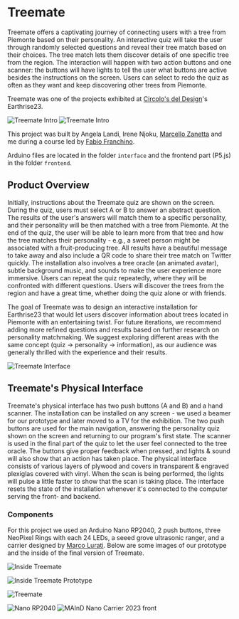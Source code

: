 # Treemate

Treemate offers a captivating journey of connecting users with a tree from Piemonte based on their personality. An interactive quiz will take the user through randomly selected questions and reveal their tree match based on their choices. The tree match lets them discover details of one specific tree from the region. The interaction will happen with two action buttons and one scanner: the buttons will have lights to tell the user what buttons are active besides the instructions on the screen. Users can select to redo the quiz as often as they want and keep discovering other trees from Piemonte.

Treemate was one of the projects exhibited at [Circolo's del Design](https://www.circolodeldesign.it/)'s Earthrise23.

![Treemate Intro](docs/treemate.jpg)
![Treemate Intro](docs/treemate.webp)

This project was built by Angela Landi, Irene Njoku, [Marcello Zanetta](https://www.marcellozanetta.com/) and me during a course led by [Fabio Franchino](https://www.fabiofranchino.com/).

Arduino files are located in the folder `interface` and the frontend part (P5.js) in the folder `frontend`.

## Product Overview

Initially, instructions about the Treemate quiz are shown on the screen. During the quiz, users must select A or B to answer an abstract question. The results of the user's answers will match them to a specific personality, and their personality will be then matched with a tree from Piemonte. At the end of the quiz, the user will be able to learn more from that tree and how the tree matches their personality - e.g., a sweet person might be associated with a fruit-producing tree. All results have a beautiful message to take away and also include a QR code to share their tree match on Twitter quickly. The installation also involves a tree oracle (an animated avatar), subtle background music, and sounds to make the user experience more immersive. Users can repeat the quiz repeatedly, where they will be confronted with different questions. Users will discover the trees from the region and have a great time, whether doing the quiz alone or with friends.

The goal of Treemate was to design an interactive installation for Earthrise23 that would let users discover information about trees located in Piemonte with an entertaining twist. For future iterations, we recommend adding more refined questions and results based on further research on personality matchmaking. We suggest exploring different areas with the same concept (quiz -> personality -> information), as our audience was generally thrilled with the experience and their results.

![Treemate Interface](docs/treemate-interface.jpg)

## Treemate's Physical Interface

Treemate's physical interface has two push buttons (A and B) and a hand scanner. The installation can be installed on any screen - we used a beamer for our prototype and later moved to a TV for the exhibition. The two push buttons are used for the main navigation, answering the personality quiz shown on the screen and returning to our program's first state. The scanner is used in the final part of the quiz to let the user feel connected to the tree oracle. The buttons give proper feedback when pressed, and lights & sound will also show that an action has taken place. The physical interface consists of various layers of plywood and covers in transparent & engraved plexiglas covered with vinyl. When the scan is being performed, the lights will pulse a little faster to show that the scan is taking place. The interface resets the state of the installation whenever it's connected to the computer serving the front- and backend.

### Components

For this project we used an Arduino Nano RP2040, 2 push buttons, three NeoPixel Rings with each 24 LEDs, a seeed grove ultrasonic ranger, and a carrier designed by [Marco Lurati](https://marcolurati.ch/). Below are some images of our prototype and the inside of the final version of Treemate.

![Inside Treemate](docs/treemate-final-inside.jpg)

![Inside Treemate Prototype](docs/treemate-prototype-inside.jpg)

![Treemate](docs/treemate-prototype.jpg)

![Nano RP2040](docs/NanoRP2040Connect_PINOUT.png)
![MAInD Nano Carrier 2023 front](docs/MAInD_Nano-Carrier_2023.jpg)

